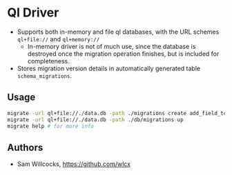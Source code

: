 # Ql Driver

* Supports both in-memory and file ql databases, with the URL schemes `ql+file://` and `ql+memory://`
    * In-memory driver is not of much use, since the database is destroyed once the migration operation finishes, but is included for completeness.
* Stores migration version details in automatically generated table ``schema_migrations``.

## Usage

```bash
migrate -url ql+file://./data.db -path ./migrations create add_field_to_table
migrate -url ql+file://./data.db -path ./db/migrations up
migrate help # for more info
```

## Authors

* Sam Willcocks, https://github.com/wlcx
